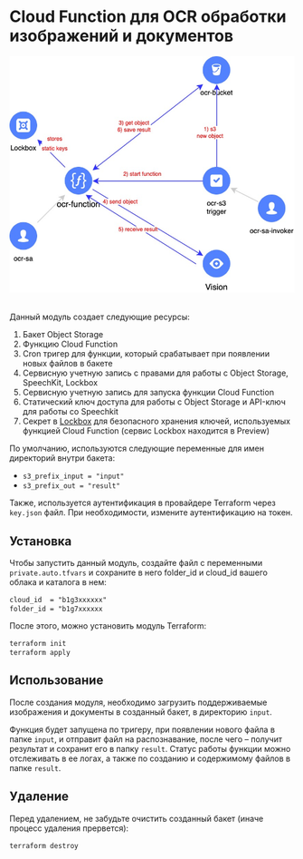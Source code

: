 # Cloud Function для OCR обработки изображений и документов

<img src="../../img/diag-2.jpg" width="600px" alt="Процесс распознавания длинных аудио файлов" />
<br><br>

Данный модуль создает следующие ресурсы:

1. Бакет Object Storage
2. Функцию Cloud Function
3. Cron тригер для функции, который срабатывает при появлении новых файлов в бакете 
4. Сервисную учетную запись с правами для работы с Object Storage, SpeechKit, Lockbox
5. Сервисную учетную запись для запуска функции Cloud Function
6. Статический ключ доступа для работы с Object Storage и API-ключ для работы со Speechkit
7. Секрет в [Lockbox](https://cloud.yandex.ru/services/lockbox) для безопасного хранения ключей, используемых функцией Cloud Function (сервис Lockbox находится в Preview)

По умолчанию, используются следующие переменные для имен директорий внутри бакета:
* `s3_prefix_input = "input"`
* `s3_prefix_out = "result"`

Также, используется аутентификация в провайдере Terraform через `key.json` файл. 
При необходимости, измените аутентификацию на токен.

## Установка

Чтобы запустить данный модуль, создайте файл с переменными `private.auto.tfvars` и сохраните в него folder_id и cloud_id вашего облака и каталога в нем:
```
cloud_id  = "b1g3xxxxxx"
folder_id = "b1g7xxxxxx
```

После этого, можно установить модуль Terraform:
```
terraform init
terraform apply
```

## Использование

После создания модуля, необходимо загрузить поддерживаемые изображения и документы в созданный бакет, в директорию `input`.

Функция будет запущена по тригеру, при появлении нового файла в папке `input`, и отправит файл на распознавание, после чего – получит результат и сохранит его в папку `result`.
Статус работы функции можно отслеживать в ее логах, а также по созданию и содержимому файлов в папке `result`.

## Удаление

Перед удалением, не забудьте очистить созданный бакет (иначе процесс удаления прервется):
```
terraform destroy
```